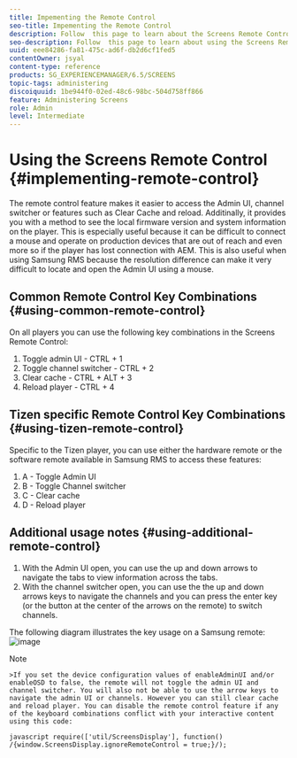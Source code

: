 ```yaml
---
title: Impementing the Remote Control
seo-title: Impementing the Remote Control
description: Follow  this page to learn about the Screens Remote Control Feature.
seo-description: Follow  this page to learn about using the Screens Remote Control Feature.
uuid: eee84286-fa81-475c-ad6f-db2d6cf1fed5
contentOwner: jsyal
content-type: reference
products: SG_EXPERIENCEMANAGER/6.5/SCREENS
topic-tags: administering
discoiquuid: 1be944f0-02ed-48c6-98bc-504d758ff866
feature: Administering Screens
role: Admin
level: Intermediate
---
```

# Using the Screens Remote Control  {#implementing-remote-control}

The remote control feature makes it easier to access the Admin UI, channel switcher or features such as Clear Cache and reload. Additinally, it provides you with a method to see the local firmware version and system information on the player. This is especially useful because it can be difficult to connect a mouse and operate on production devices that are out of reach and even more so if the player has lost connection with AEM. This is also useful when using Samsung RMS because the resolution difference can make it very difficult to locate and open the Admin UI using a mouse. 

## Common Remote Control Key Combinations {#using-common-remote-control}

On all players you can use the following key combinations in the Screens Remote Control:

1. Toggle admin UI - CTRL + 1
1. Toggle channel switcher - CTRL + 2
1. Clear cache - CTRL + ALT + 3 
1. Reload player - CTRL + 4 

## Tizen specific Remote Control Key Combinations {#using-tizen-remote-control}

Specific to the Tizen player, you can use either the hardware remote or the software remote available in Samsung RMS to access these features:

1. A - Toggle Admin UI
1. B - Toggle Channel switcher 
1. C - Clear cache
1. D - Reload player

## Additional usage notes {#using-additional-remote-control}

1. With the Admin UI open, you can use the up and down arrows to navigate the tabs to view information across the tabs. 
1. With the channel switcher open, you can use the the up and down arrows keys to navigate the channels and you can press the enter key (or the button at the center of the arrows on the remote) to switch channels. 

The following diagram illustrates the key usage on a Samsung remote:
![image](/help/user-guide/assets/remote.png)

>[!NOTE]
    >If you set the device configuration values of enableAdminUI and/or enableOSD to false, the remote will not toggle the admin UI and channel switcher. You will also not be able to use the arrow keys to navigate the admin UI or channels. However you can still clear cache and reload player. You can disable the remote control feature if any of the keyboard combinations conflict with your interactive content using this code: 

```javascript require(['util/ScreensDisplay'], function() /{window.ScreensDisplay.ignoreRemoteControl = true;}/); ```
